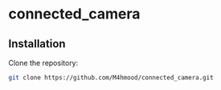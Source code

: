 # connected_camera
## Installation

Clone the repository:

```bash
git clone https://github.com/M4hmood/connected_camera.git
```
